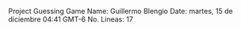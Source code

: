 Project Guessing Game
Name: Guillermo Blengio Date: martes, 15 de diciembre 04:41 GMT-6
No. Lineas: 17
